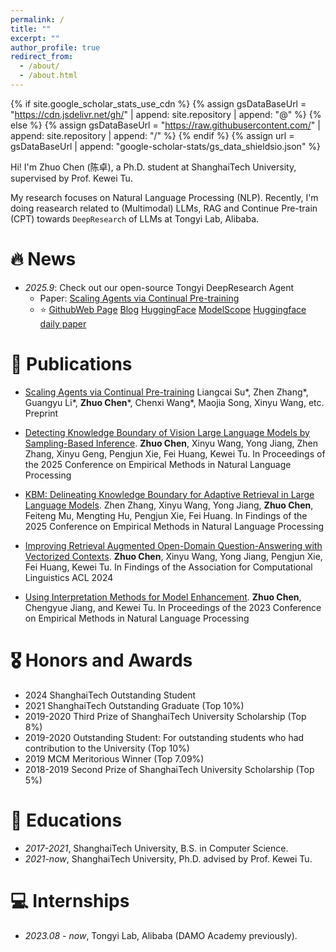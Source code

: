 ```yaml
---
permalink: /
title: ""
excerpt: ""
author_profile: true
redirect_from:
  - /about/
  - /about.html
---
```


{% if site.google_scholar_stats_use_cdn %}
{% assign gsDataBaseUrl = "https://cdn.jsdelivr.net/gh/" | append: site.repository | append: "@" %}
{% else %}
{% assign gsDataBaseUrl = "https://raw.githubusercontent.com/" | append: site.repository | append: "/" %}
{% endif %}
{% assign url = gsDataBaseUrl | append: "google-scholar-stats/gs_data_shieldsio.json" %}

<span class='anchor' id='about-me'></span>

Hi! I'm Zhuo Chen (陈卓), a Ph.D. student at ShanghaiTech University, supervised by Prof. Kewei Tu.

My research focuses on Natural Language Processing (NLP). Recently, I'm doing reasearch related to (Multimodal) LLMs, RAG and Continue Pre-train (CPT) towards `DeepResearch` of LLMs at Tongyi Lab, Alibaba.

<!--
# 🔥 News
- *2022.02*: &nbsp;🎉🎉 Lorem ipsum dolor sit amet, consectetur adipiscing elit. Vivamus ornare aliquet ipsum, ac tempus justo dapibus sit amet.
- *2022.02*: &nbsp;🎉🎉 Lorem ipsum dolor sit amet, consectetur adipiscing elit. Vivamus ornare aliquet ipsum, ac tempus justo dapibus sit amet.  -->

# 🔥 News
- *2025.9*: Check out our open-source Tongyi DeepResearch Agent
  - Paper: [Scaling Agents via Continual Pre-training](https://arxiv.org/abs/2509.13310)
  - ⭐
[Github](https://github.com/Alibaba-NLP/DeepResearch)
​[Web Page](https://tongyi-agent.github.io/)
[Blog](https://tongyi-agent.github.io/blog/introducing-tongyi-deep-research/)
[HuggingFace](https://huggingface.co/Alibaba-NLP/Tongyi-DeepResearch-30B-A3B)
[ModelScope](https://modelscope.cn/models/iic/Tongyi-DeepResearch-30B-A3B)
[Huggingface daily paper](https://huggingface.co/papers/date/2025-09-17)

# 📝 Publications
- [Scaling Agents via Continual Pre-training](https://arxiv.org/abs/2509.13310)
Liangcai Su*, Zhen Zhang*, Guangyu Li*, **Zhuo Chen***, Chenxi Wang*, Maojia Song, Xinyu Wang, etc. Preprint

- [Detecting Knowledge Boundary of Vision Large Language Models by Sampling-Based Inference](https://arxiv.org/abs/2502.18023).
**Zhuo Chen**, Xinyu Wang, Yong Jiang, Zhen Zhang, Xinyu Geng, Pengjun Xie, Fei Huang, Kewei Tu. In Proceedings of the 2025 Conference on Empirical Methods in Natural Language Processing

- [KBM: Delineating Knowledge Boundary for Adaptive Retrieval in Large Language Models](https://openreview.net/pdf?id=dNzBW0tXZf).
Zhen Zhang, Xinyu Wang, Yong Jiang, **Zhuo Chen**, Feiteng Mu, Mengting Hu, Pengjun Xie, Fei Huang. In Findings of the 2025 Conference on Empirical Methods in Natural Language Processing

- [Improving Retrieval Augmented Open-Domain Question-Answering with Vectorized Contexts](https://aclanthology.org/2024.findings-acl.458/).
**Zhuo Chen**, Xinyu Wang, Yong Jiang, Pengjun Xie, Fei Huang, Kewei Tu. In Findings of the Association for Computational Linguistics ACL 2024

- [Using Interpretation Methods for Model Enhancement](https://aclanthology.org/2023.emnlp-main.28/).
**Zhuo Chen**, Chengyue Jiang, and Kewei Tu. In Proceedings of the 2023 Conference on Empirical Methods in Natural Language Processing



<!-- <div class='paper-box'><div class='paper-box-image'><div><div class="badge">CVPR 2016</div><img src='images/500x300.png' alt="sym" width="100%"></div></div>
<div class='paper-box-text' markdown="1"> -->

<!-- [**Project**](https://scholar.google.com/citations?view_op=view_citation&hl=zh-CN&user=DhtAFkwAAAAJ&citation_for_view=DhtAFkwAAAAJ:ALROH1vI_8AC) <strong><span class='show_paper_citations' data='DhtAFkwAAAAJ:ALROH1vI_8AC'></span></strong>
- Lorem ipsum dolor sit amet, consectetur adipiscing elit. Vivamus ornare aliquet ipsum, ac tempus justo dapibus sit amet.  -->
<!-- </div>
</div> -->

<!-- - [Lorem ipsum dolor sit amet, consectetur adipiscing elit. Vivamus ornare aliquet ipsum, ac tempus justo dapibus sit amet](https://github.com), A, B, C, **CVPR 2020** -->

# 🎖 Honors and Awards
- 2024 ShanghaiTech Outstanding Student
- 2021 ShanghaiTech Outstanding Graduate (Top 10%)
- 2019-2020 Third Prize of ShanghaiTech University Scholarship (Top 8%)
- 2019-2020 Outstanding Student: For outstanding students who had contribution to the University (Top 10%)
- 2019 MCM Meritorious Winner (Top 7.09%)
- 2018-2019 Second Prize of ShanghaiTech University Scholarship (Top 5%)




# 📖 Educations
- *2017-2021*, ShanghaiTech University, B.S. in Computer Science.
- *2021-now*, ShanghaiTech University, Ph.D. advised by Prof. Kewei Tu.


<!--
# 💬 Invited Talks
- *2021.06*, Lorem ipsum dolor sit amet, consectetur adipiscing elit. Vivamus ornare aliquet ipsum, ac tempus justo dapibus sit amet.
- *2021.03*, Lorem ipsum dolor sit amet, consectetur adipiscing elit. Vivamus ornare aliquet ipsum, ac tempus justo dapibus sit amet.  \| [\[video\]](https://github.com/) -->

# 💻 Internships
- *2023.08 - now*, Tongyi Lab, Alibaba (DAMO Academy previously).
